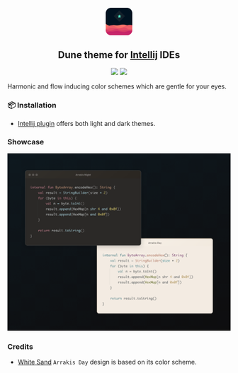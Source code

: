 <p align="center">
    <img src="marketplace/logo.svg" width="60"/>
</p>

<h2 align="center">
	Dune theme for <a href="https://www.jetbrains.com/ides">Intellij</a> IDEs
</h2>

<p align="center">
    <img src="https://img.shields.io/jetbrains/plugin/v/io.github.anvell.dune-theme?label=Version&style=flat-square"/> <img src="https://img.shields.io/jetbrains/plugin/d/io.github.anvell.dune-theme?label=Downloads&style=flat-square"/>
</p>

Harmonic and flow inducing color schemes which are gentle for your eyes.

### 📦 Installation

- [Intellij plugin](https://plugins.jetbrains.com/plugin/21279-dune-theme) offers both light and dark themes.

### Showcase

<p align="center">
    <img src="marketplace/screenshots_promo.png" width=800>
</p>

### Credits

- [White Sand](https://github.com/mswift42/intellij-ui-themes) `Arrakis Day` design is based on its color scheme.
